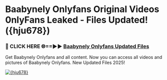 # Baabynely Onlyfans Original Videos 0nlyFans Leaked - Files Updated! ({hju678})

<h3>🔴 CLICK HERE 🌐==►► <a href="https://tinyurl.com/ms9xzufz" rel="nofollow">Baabynely Onlyfans Updated Files</a></h3>

Get Baabynely Onlyfans and all content. Now you can access all videos and pictures of Baabynely Onlyfans. New Updated Files 2025!

[![{hju678}](https://i.imgur.com/PQ7UWWw.gif)](https://tinyurl.com/ms9xzufz)